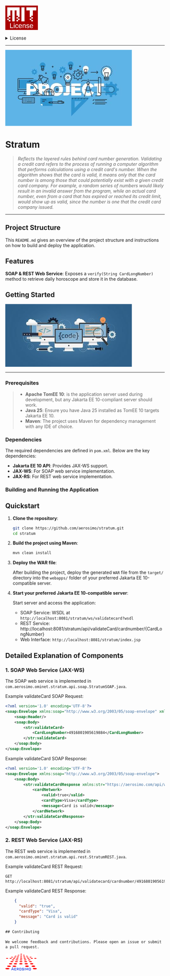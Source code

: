 ![MIT License](/src/main/webapp/assets/img/MIT.png "MIT")

<details>
  <summary>License</summary>

**MIT License © 2025 Aerosimo**

Permission is hereby granted, free of charge, to any person obtaining a copy  
of this software and associated documentation files (the "Software"), to deal  
in the Software without restriction, including without limitation the rights  
to use, copy, modify, merge, publish, distribute, sublicense, and/or sell  
copies of the Software, and to permit persons to whom the Software is  
furnished to do so, subject to the following conditions:

The above copyright notice and this permission notice shall be included in all  
copies or substantial portions of the Software.

THE SOFTWARE IS PROVIDED "AS IS", WITHOUT WARRANTY OF ANY KIND, EXPRESS OR  
IMPLIED, INCLUDING BUT NOT LIMITED TO THE WARRANTIES OF MERCHANTABILITY,  
FITNESS FOR A PARTICULAR PURPOSE AND NONINFRINGEMENT. IN NO EVENT SHALL THE  
AUTHORS OR COPYRIGHT HOLDERS BE LIABLE FOR ANY CLAIM, DAMAGES OR OTHER  
LIABILITY, WHETHER IN AN ACTION OF CONTRACT, TORT OR OTHERWISE, ARISING FROM,  
OUT OF OR IN CONNECTION WITH THE SOFTWARE OR THE USE OR OTHER DEALINGS IN THE  
SOFTWARE.

The characters, names, events, articles, templates, or information provided by  
Aerosimo Ltd are fictional and for reference only. While we strive to keep the  
information up to date and correct, we make no representations or warranties of  
any kind, express or implied, about the completeness, accuracy, reliability,  
suitability, or availability with respect to the information, articles, templates,  
or related graphics contained in this document or any part of the project.  
Any reliance you place on such information is therefore strictly at your own risk.
</details>

---

![Project Cover](/src/main/webapp/assets/img/cover.jpg "Astrology")
# Stratum
> *Reflects the layered rules behind card number generation. Validating a credit card refers to the process of running a computer algorithm
> that performs calculations using a credit card's number.
> When the algorithm shows that the card is valid, it means only that the card number
> is among those that could potentially exist with a given credit card company.
> For example, a random series of numbers would likely result in an invalid answer
> from the program, while an actual card number, even from a card that has expired
> or reached its credit limit, would show up as valid, since the number is one that
> the credit card company issued.*

---

## Project Structure

This `README.md` gives an overview of the project structure and instructions on how to build and deploy the application.

## Features

**SOAP & REST Web Service**: Exposes a `verify(String CardLongNumber)` method to retrieve daily horoscope and store it in the database.

## Getting Started

![Project Codes & Tasks](/src/main/webapp/assets/img/code.jpg "Project Codes and Task")

---

### Prerequisites

>- **Apache TomEE 10**: is the application server used during development, but any Jakarta EE 10-compliant server should work.
>- **Java 25**: Ensure you have Java 25 installed as TomEE 10 targets Jakarta EE 10.
>- **Maven**: The project uses Maven for dependency management with any IDE of choice.

### Dependencies

The required dependencies are defined in `pom.xml`. Below are the key dependencies:

- **Jakarta EE 10 API**: Provides JAX-WS support.
- **JAX-WS**: For SOAP web service implementation.
- **JAX-RS**: For REST web service implementation.

### Building and Running the Application

## Quickstart

1. **Clone the repository**:

    ```bash
    git clone https://github.com/aerosimo/stratum.git
    cd stratum
    ```

2. **Build the project using Maven**:

    ```bash
    mvn clean install
    ```

3. **Deploy the WAR file**:

   After building the project, deploy the generated `WAR` file from the `target/` directory into the `webapps/` folder of your preferred Jakarta EE 10-compatible server.

4. **Start your preferred Jakarta EE 10-compatible server**:

   Start server and access the application:

    - SOAP Service: WSDL at `http://localhost:8081/stratum/ws/validatecard?wsdl`
    - REST Service: http://localhost:8081/stratum/api/validateCard/cardnumber/{CardLongNumber}
    - Web Interface: `http://localhost:8081/stratum/index.jsp`

## Detailed Explanation of Components

### 1. **SOAP Web Service** (JAX-WS)

The SOAP web service is implemented in `com.aerosimo.ominet.stratum.api.soap.StratumSOAP.java`.

Example validateCard SOAP Request:
```xml
<?xml version='1.0' encoding='UTF-8'?>
<soap:Envelope xmlns:soap="http://www.w3.org/2003/05/soap-envelope" xmlns:str="https://aerosimo.com/api/ws/stratum">
    <soap:Header/>
    <soap:Body>
        <str:validateCard>
            <CardLongNumber>4916801905619884</CardLongNumber>
        </str:validateCard>
    </soap:Body>
</soap:Envelope>
```
Example validateCard SOAP Response:
```xml
<?xml version='1.0' encoding='UTF-8'?>
<soap:Envelope xmlns:soap="http://www.w3.org/2003/05/soap-envelope">
    <soap:Body>
        <str:validateCardResponse xmlns:str="https://aerosimo.com/api/ws/stratum">
            <cardNetwork>
                <valid>true</valid>
                <cardType>Visa</cardType>
                <message>Card is valid</message>
            </cardNetwork>
        </str:validateCardResponse>
    </soap:Body>
</soap:Envelope>
```
### 2. **REST Web Service** (JAX-RS)

The REST web service is implemented in `com.aerosimo.ominet.stratum.api.rest.StratumREST.java`.

Example validateCard REST Request:
```curl
GET http://localhost:8081/stratum/api/validatecard/cardnumber/4916801905619884

```
Example validateCard REST Response:
```json
    {
      "valid": "true",
      "cardType": "Visa",
      "message": "Card is valid"
    }
```

```
## Contributing

We welcome feedback and contributions. Please open an issue or submit a pull request.

```

![Aerosimo Logo](/src/main/webapp/assets/img/logo.png "Aerosimo")